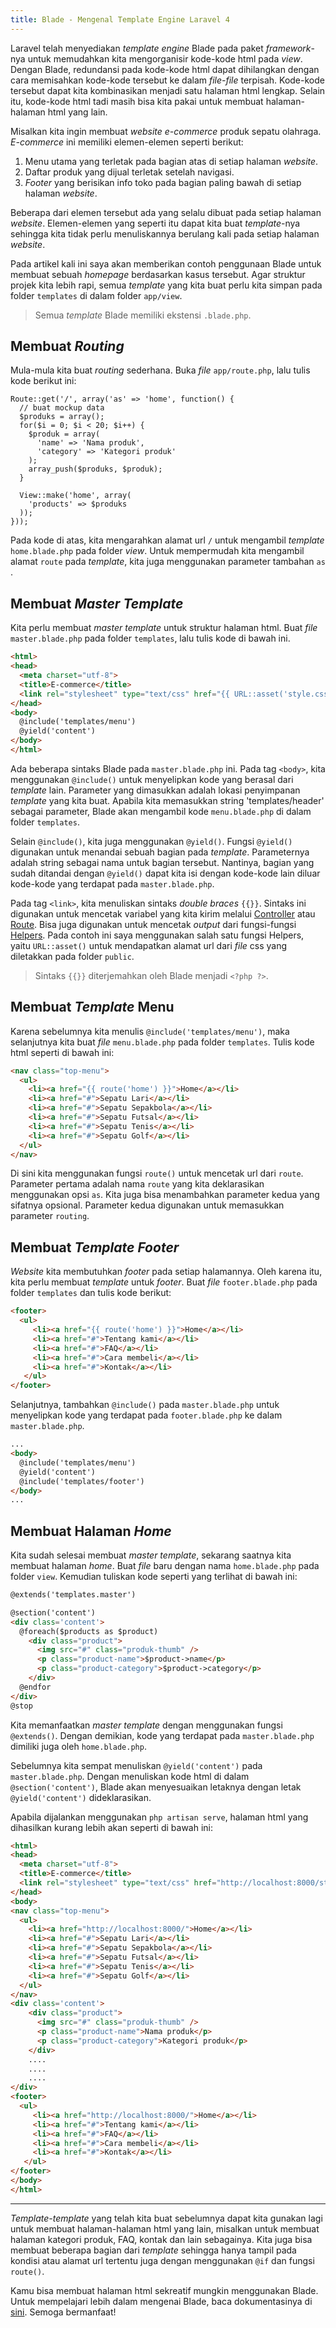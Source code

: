 ```yaml
---
title: Blade - Mengenal Template Engine Laravel 4
---
```


Laravel telah menyediakan *template engine* Blade pada paket *framework*-nya untuk memudahkan kita mengorganisir kode-kode html pada *view*. Dengan Blade, redundansi pada kode-kode html dapat dihilangkan dengan cara memisahkan kode-kode tersebut ke dalam *file-file* terpisah. Kode-kode tersebut dapat kita kombinasikan menjadi satu halaman html lengkap. Selain itu, kode-kode html tadi masih bisa kita pakai untuk membuat halaman-halaman html yang lain.  

Misalkan kita ingin membuat *website e-commerce* produk sepatu olahraga. *E-commerce* ini memiliki elemen-elemen seperti berikut:  
1. Menu utama yang terletak pada bagian atas di setiap halaman *website*.  
2. Daftar produk yang dijual terletak setelah navigasi.  
3. *Footer* yang berisikan info toko pada bagian paling bawah di setiap halaman *website*.  

Beberapa dari elemen tersebut ada yang selalu dibuat pada setiap halaman *website*. Elemen-elemen yang seperti itu dapat kita buat *template*-nya sehingga kita tidak perlu menuliskannya berulang kali pada setiap halaman *website*.  

Pada artikel kali ini saya akan memberikan contoh penggunaan Blade untuk membuat sebuah *homepage* berdasarkan kasus tersebut. Agar struktur projek kita lebih rapi, semua *template* yang kita buat perlu kita simpan pada folder `templates` di dalam folder `app/view`.  

> Semua *template* Blade memiliki ekstensi `.blade.php`.

## Membuat *Routing*

Mula-mula kita buat *routing* sederhana. Buka *file* `app/route.php`, lalu tulis kode berikut ini:  

```
Route::get('/', array('as' => 'home', function() {
  // buat mockup data
  $produks = array();
  for($i = 0; $i < 20; $i++) {
    $produk = array(
      'name' => 'Nama produk',
      'category' => 'Kategori produk'
    );
    array_push($produks, $produk);
  }

  View::make('home', array(
    'products' => $produks
  ));
}));
```  

Pada kode di atas, kita mengarahkan alamat url `/` untuk mengambil *template* `home.blade.php` pada folder *view*. Untuk mempermudah kita mengambil alamat `route` pada *template*, kita juga menggunakan parameter tambahan `as` .

## Membuat *Master Template*

Kita perlu membuat *master template* untuk struktur halaman html. Buat *file* `master.blade.php` pada folder `templates`, lalu tulis kode di bawah ini.  

``` html
<html>
<head>
  <meta charset="utf-8">
  <title>E-commerce</title>
  <link rel="stylesheet" type="text/css" href="{{ URL::asset('style.css') }}">
</head>
<body>
  @include('templates/menu')
  @yield('content')
</body>
</html>
```

Ada beberapa sintaks Blade pada `master.blade.php` ini. Pada tag `<body>`, kita menggunakan `@include()` untuk menyelipkan kode yang berasal dari *template* lain. Parameter yang dimasukkan adalah lokasi penyimpanan *template* yang kita buat. Apabila kita memasukkan string 'templates/header' sebagai parameter, Blade akan mengambil kode `menu.blade.php` di dalam folder `templates`.  

Selain `@include()`, kita juga menggunakan `@yield()`. Fungsi `@yield()` digunakan untuk menandai sebuah bagian pada *template*. Parameternya adalah string sebagai nama untuk bagian tersebut. Nantinya, bagian yang sudah ditandai dengan `@yield()` dapat kita isi dengan kode-kode lain diluar kode-kode yang terdapat pada `master.blade.php`.  

Pada tag `<link>`, kita menuliskan sintaks *double braces* `{{}}`. Sintaks ini digunakan untuk mencetak variabel yang kita kirim melalui [Controller](http://laravel.com/docs/4.2/controllers) atau [Route](http://laravel.com/docs/4.2/routing). Bisa juga digunakan untuk mencetak *output* dari fungsi-fungsi [Helpers](http://laravel.com/docs/4.2/helpers). Pada contoh ini saya menggunakan salah satu fungsi Helpers, yaitu `URL::asset()` untuk mendapatkan alamat url dari *file* css yang diletakkan pada folder `public`.

> Sintaks `{{}}` diterjemahkan oleh Blade menjadi `<?php ?>`.

## Membuat *Template* Menu

Karena sebelumnya kita menulis `@include('templates/menu')`, maka selanjutnya kita buat *file* `menu.blade.php` pada folder `templates`. Tulis kode html seperti di bawah ini:  

``` html  
<nav class="top-menu">
  <ul>
    <li><a href="{{ route('home') }}">Home</a></li>
    <li><a href="#">Sepatu Lari</a></li>
    <li><a href="#">Sepatu Sepakbola</a></li>
    <li><a href="#">Sepatu Futsal</a></li>
    <li><a href="#">Sepatu Tenis</a></li>
    <li><a href="#">Sepatu Golf</a></li>
  </ul>
</nav>
```  

Di sini kita menggunakan fungsi `route()` untuk mencetak url dari `route`. Parameter pertama adalah nama `route` yang kita deklarasikan menggunakan opsi `as`. Kita juga bisa menambahkan parameter kedua yang sifatnya opsional. Parameter kedua digunakan untuk memasukkan parameter `routing`.  

## Membuat *Template Footer*

*Website* kita membutuhkan *footer* pada setiap halamannya. Oleh karena itu, kita perlu membuat *template* untuk *footer*. Buat *file* `footer.blade.php` pada folder `templates` dan tulis kode berikut:  

``` html
<footer>
  <ul>
     <li><a href="{{ route('home') }}">Home</a></li>
     <li><a href="#">Tentang kami</a></li>
     <li><a href="#">FAQ</a></li>
     <li><a href="#">Cara membeli</a></li>
     <li><a href="#">Kontak</a></li>
   </ul> 
</footer>
```  

Selanjutnya, tambahkan `@include()` pada `master.blade.php` untuk menyelipkan kode yang terdapat pada `footer.blade.php` ke dalam `master.blade.php`.  

``` html
...
<body>
  @include('templates/menu')
  @yield('content')
  @include('templates/footer')
</body>
...
```  

## Membuat Halaman *Home*

Kita sudah selesai membuat *master template*, sekarang saatnya kita membuat halaman *home*. Buat *file* baru dengan nama `home.blade.php` pada folder `view`. Kemudian tuliskan kode seperti yang terlihat di bawah ini:  

``` html  
@extends('templates.master')

@section('content')
<div class='content'>
  @foreach($products as $product)
    <div class="product">
      <img src="#" class="produk-thumb" />
      <p class="product-name">$product->name</p>
      <p class="product-category">$product->category</p>
    </div>
  @endfor
</div>
@stop
```  

Kita memanfaatkan *master template* dengan menggunakan fungsi `@extends()`. Dengan demikian, kode yang terdapat pada `master.blade.php` dimiliki juga oleh `home.blade.php`.  

Sebelumnya kita sempat menuliskan `@yield('content')` pada `master.blade.php`. Dengan menuliskan kode html di dalam `@section('content')`, Blade akan menyesuaikan letaknya dengan letak `@yield('content')` dideklarasikan. 

Apabila dijalankan menggunakan `php artisan serve`, halaman html yang dihasilkan kurang lebih akan seperti di bawah ini:  

``` html
<html>
<head>
  <meta charset="utf-8">
  <title>E-commerce</title>
  <link rel="stylesheet" type="text/css" href="http://localhost:8000/style.css">
</head>
<body>
<nav class="top-menu">
  <ul>
    <li><a href="http://localhost:8000/">Home</a></li>
    <li><a href="#">Sepatu Lari</a></li>
    <li><a href="#">Sepatu Sepakbola</a></li>
    <li><a href="#">Sepatu Futsal</a></li>
    <li><a href="#">Sepatu Tenis</a></li>
    <li><a href="#">Sepatu Golf</a></li>
  </ul>
</nav>
<div class='content'>
    <div class="product">
      <img src="#" class="produk-thumb" />
      <p class="product-name">Nama produk</p>
      <p class="product-category">Kategori produk</p>
    </div>
    ....
    ....
    ....
</div>
<footer>
  <ul>
     <li><a href="http://localhost:8000/">Home</a></li>
     <li><a href="#">Tentang kami</a></li>
     <li><a href="#">FAQ</a></li>
     <li><a href="#">Cara membeli</a></li>
     <li><a href="#">Kontak</a></li>
   </ul> 
</footer>
</body>
</html>
```

---

*Template-template* yang telah kita buat sebelumnya dapat kita gunakan lagi untuk membuat halaman-halaman html yang lain, misalkan untuk membuat halaman kategori produk, FAQ, kontak dan lain sebagainya. Kita juga bisa membuat beberapa bagian dari *template* sehingga hanya tampil pada kondisi atau alamat url tertentu juga dengan menggunakan `@if` dan fungsi `route()`.   

Kamu bisa membuat halaman html sekreatif mungkin menggunakan Blade. Untuk mempelajari lebih dalam mengenai Blade, baca dokumentasinya di [sini](http://laravel.com/docs/4.2/templates). Semoga bermanfaat!





